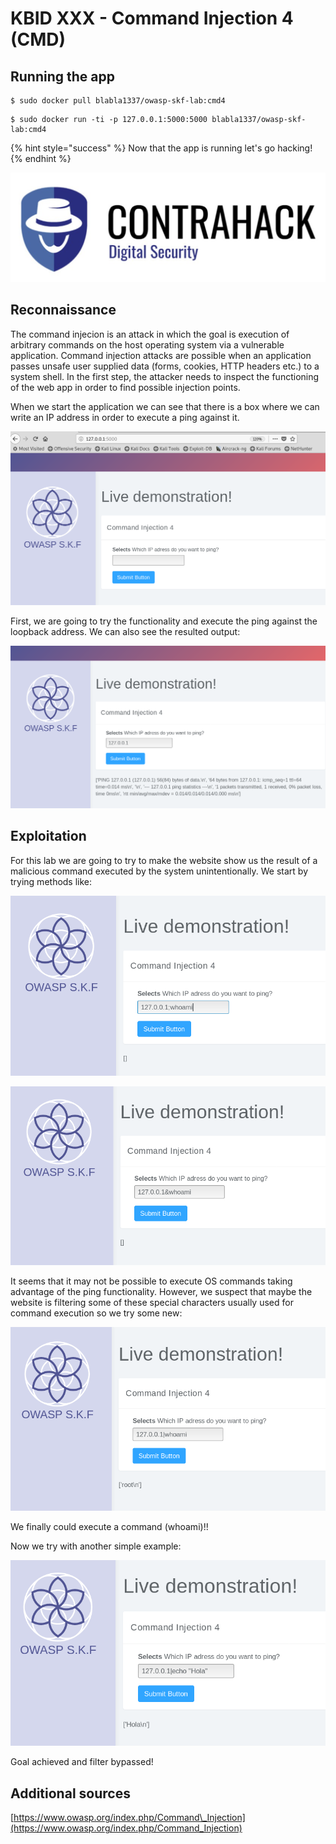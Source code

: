 # KBID XXX - Command Injection 4 (CMD)

## Running the app

```text
$ sudo docker pull blabla1337/owasp-skf-lab:cmd4
```

```text
$ sudo docker run -ti -p 127.0.0.1:5000:5000 blabla1337/owasp-skf-lab:cmd4
```

{% hint style="success" %}
Now that the app is running let's go hacking!
{% endhint %}

![Docker image and write-up thanks to ING!](.gitbook/assets/screen-shot-2019-03-04-at-21.33.32.png)


## Reconnaissance
The command injecion is an attack in which the goal is execution of 
arbitrary commands on the host operating system via a vulnerable 
application. Command injection attacks are possible when an application 
passes unsafe user supplied data (forms, cookies, HTTP headers etc.) to 
a system shell. In the first step, the attacker needs to inspect the 
functioning of the web app in order to find possible injection points.
 
When we start the application we can see that there is a box where we can write an IP address in order to execute a ping against it.

![](.gitbook/assets/cmd4-10.png)

First, we are going to try the functionality and execute the ping against the loopback address. We can also see the resulted output:

![](.gitbook/assets/cmd4-11.png)


## Exploitation
For this lab we are going to try to make the website show us the result of a malicious command executed by the system unintentionally.
We start by trying methods like:

![](.gitbook/assets/cmd4-12.png)

![](.gitbook/assets/cmd4-13.png)

It seems that it may not be possible to execute OS commands taking advantage of the ping functionality. However, we suspect that maybe the website is
filtering some of these special characters usually used for command execution so we try some new:

![](.gitbook/assets/cmd4-14.png)

We finally could execute a command (whoami)!!

Now we try with another simple example:

![](.gitbook/assets/cmd4-15.png)

Goal achieved and filter bypassed!

## Additional sources
[https://www.owasp.org/index.php/Command\_Injection](https://www.owasp.org/index.php/Command_Injection)
